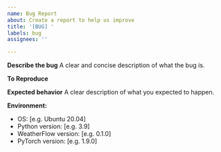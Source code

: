```yaml
---
name: Bug Report
about: Create a report to help us improve
title: '[BUG] '
labels: bug
assignees: ''

---
```


**Describe the bug**
A clear and concise description of what the bug is.

**To Reproduce**

**Expected behavior**
A clear description of what you expected to happen.

**Environment:**
 - OS: [e.g. Ubuntu 20.04]
 - Python version: [e.g. 3.9]
 - WeatherFlow version: [e.g. 0.1.0]
 - PyTorch version: [e.g. 1.9.0]
